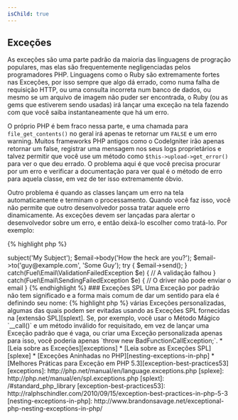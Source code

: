 ```yaml
---
isChild: true
---
```


## Exceções

As exceções são uma parte padrão da maioria das linguagens de progração populares, mas elas são frequentemente negligenciadas pelos programadores PHP.
Linguagens como o Ruby são extremamente fortes nas Exceções, por isso sempre que algo dá errado, como numa falha de requisição HTTP,
ou uma consulta incorreta num banco de dados, ou mesmo se um arquivo de imagem não puder ser encontrada, o Ruby (ou as gems que estiverem sendo usadas) irá lançar
uma exceção na tela fazendo com que você saiba instantaneamente que há um erro.

O próprio PHP é bem fraco nessa parte, e uma chamada para `file_get_contents()` no geral irá apenas te retornar um `FALSE` e um erro warning.
Muitos frameworks PHP antigos como o CodeIgniter irão apenas retornar um false, registrar uma mensagem nos seus logs proprietários e talvez
permitir que você use um método como `$this->upload->get_error()` para ver o que deu errado. O problema aqui é que você precisa
procurar por um erro e verificar a documentação para ver qual é o método de erro para aquela classe, em vez de ter isso extremamente
óbvio.

Outro problema é quando as classes lançam um erro na tela automaticamente e terminam o processamento. Quando você faz isso, você
não permite que outro desenvolvedor possa tratar aquele erro dinamicamente. As exceções devem ser lançadas para alertar o desenvolvedor
sobre um erro, e então deixá-lo escolher como tratá-lo. Por exemplo:

{% highlight php %}
<?php
$email = new Fuel\Email;
$email->subject('My Subject');
$email->body('How the heck are you?');
$email->to('guy@example.com', 'Some Guy');

try
{
    $email->send();
}
catch(Fuel\Email\ValidationFailedException $e)
{
    // A validação falhou
}
catch(Fuel\Email\SendingFailedException $e)
{
    // O driver não pode enviar o email
}
{% endhighlight %}

### Exceções SPL

Uma Exceção por padrão não tem significado e a forma mais comum de dar um sentido para ela é definindo seu nome:

{% highlight php %}
<?php
class ValidationException extends Exception {}
{% endhighlight %}

Isso significa que você pode adicionar múltiplos blocos catch e tratar exceções distintas de formas diferentes. Isso pode te levar
a criar <em>várias</em> Exceções personalizadas, algumas das quais podem ser evitadas usando as Exceções SPL
fornecidas na [extensão SPL][splext].

Se, por exemplo, você usar o Método Mágico `__call()` e um método inválido for requisitado, em vez de lançar uma Exceção
padrão que é vaga, ou criar uma Exceção personalizada apenas para isso, você poderia apenas `throw new BadFunctionCallException;`.

* [Leia sobre as Exceções][exceptions]
* [Leia sobre as Exceções SPL][splexe]
* [Exceções Aninhadas no PHP][nesting-exceptions-in-php]
* [Melhores Práticas para Exceção em PHP 5.3][exception-best-practices53]

[exceptions]: http://php.net/manual/en/language.exceptions.php
[splexe]: http://php.net/manual/en/spl.exceptions.php
[splext]: /#standard_php_library
[exception-best-practices53]: http://ralphschindler.com/2010/09/15/exception-best-practices-in-php-5-3
[nesting-exceptions-in-php]: http://www.brandonsavage.net/exceptional-php-nesting-exceptions-in-php/
